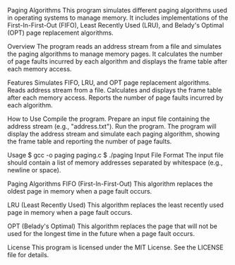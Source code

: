 Paging Algorithms
This program simulates different paging algorithms used in operating systems to manage memory. It includes implementations of the First-In-First-Out (FIFO), Least Recently Used (LRU), and Belady's Optimal (OPT) page replacement algorithms.

Overview
The program reads an address stream from a file and simulates the paging algorithms to manage memory pages. It calculates the number of page faults incurred by each algorithm and displays the frame table after each memory access.

Features
Simulates FIFO, LRU, and OPT page replacement algorithms.
Reads address stream from a file.
Calculates and displays the frame table after each memory access.
Reports the number of page faults incurred by each algorithm.

How to Use
Compile the program.
Prepare an input file containing the address stream (e.g., "address.txt").
Run the program.
The program will display the address stream and simulate each paging algorithm, showing the frame table and reporting the number of page faults.

Usage
$ gcc -o paging paging.c
$ ./paging
Input File Format
The input file should contain a list of memory addresses separated by whitespace (e.g., newline or space).

Paging Algorithms
FIFO (First-In-First-Out)
This algorithm replaces the oldest page in memory when a page fault occurs.

LRU (Least Recently Used)
This algorithm replaces the least recently used page in memory when a page fault occurs.

OPT (Belady's Optimal)
This algorithm replaces the page that will not be used for the longest time in the future when a page fault occurs.

License
This program is licensed under the MIT License. See the LICENSE file for details.
